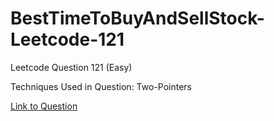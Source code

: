 # BestTimeToBuyAndSellStock-Leetcode-121

Leetcode Question 121 (Easy)

Techniques Used in Question:
Two-Pointers

[Link to Question](https://leetcode.com/problems/best-time-to-buy-and-sell-stock/)
